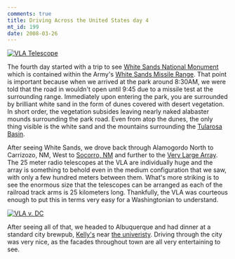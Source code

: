 ```yaml
--- 
comments: true
title: Driving Across the United States day 4
mt_id: 199
date: 2008-03-26
---
```

<a href='http://dinomite.net/wp-content/uploads/vla-telescope.jpg' title='VLA Telescope'><img src='http://dinomite.net/wp-content/uploads/vla-telescope.jpg' alt='VLA Telescope' class='right'/></a>

The fourth day started with a trip to see [White Sands National Monument](http://en.wikipedia.org/wiki/White_Sands_National_Monument) which is contained within the Army's [White Sands Missile Range](http://en.wikipedia.org/wiki/White_Sands_Missile_Range).  That point is important because when we arrived at the park around 8:30AM, we were told that the road in wouldn't open until 9:45 due to a missile test at the surrounding range.  Immediately upon entering the park, you are surrounded by brilliant white sand in the form of dunes covered with desert vegetation.  In short order, the vegetation subsides leaving nearly naked alabaster mounds surrounding the park road.  Even from atop the dunes, the only thing visible is the white sand and the mountains surrounding the [Tularosa Basin](http://en.wikipedia.org/wiki/Tularosa_Basin).

After seeing White Sands, we drove back through Alamogordo North to Carrizozo, NM, West to [Socorro, NM](http://en.wikipedia.org/wiki/Socorro,_New_Mexico) and further to the [Very Large Array](http://en.wikipedia.org/wiki/Very_Large_Array).  The 25 meter radio telescopes at the VLA are individually huge and the array is something to behold even in the medium configuration that we saw, with only a few hundred meters between them.  What's more striking is to see the enormous size that the telescopes can be arranged as each of the railroad track arms is 25 kilometers long.  Thankfully, the VLA was courteous enough to put this in terms very easy for a Washingtonian to understand.

<a href='http://dinomite.net/wp-content/uploads/vla-v-dc.jpg' title='VLA v. DC'><img src='http://dinomite.net/wp-content/uploads/vla-v-dc.jpg' alt='VLA v. DC' /></a>

After seeing all of that, we headed to Albuquerque and had dinner at a standard city brewpub, [Kelly's](http://www.kellysbrewpub.com/) near [the univeristy](http://en.wikipedia.org/wiki/University_of_New_Mexico).  Driving through the city was very nice, as the facades throughout town are all very entertaining to see.
